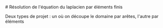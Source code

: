 # Résolution de l'équation du laplacien par éléments finis

Deux types de projet : un où on découpe le domaine par arêtes, l'autre par éléments